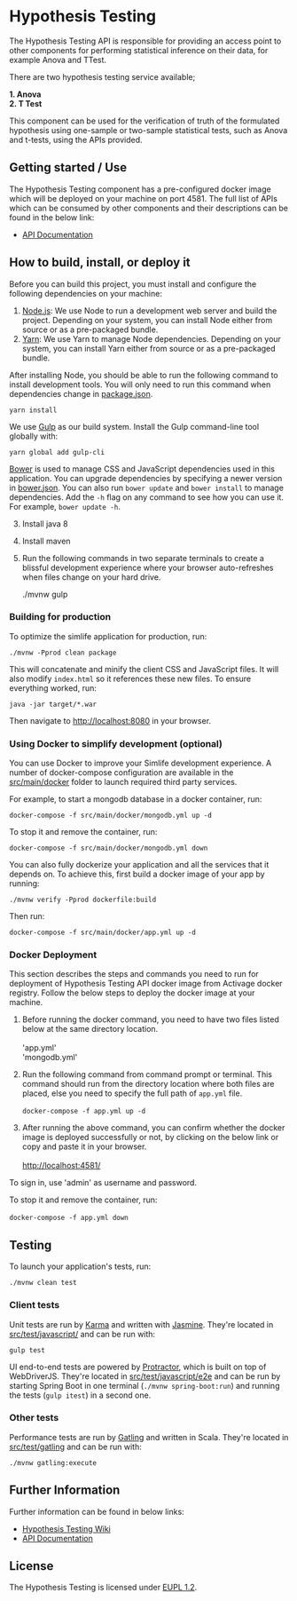 # Hypothesis Testing

The Hypothesis Testing API is responsible for providing an access point to other components for performing statistical inference on their data, for example Anova and TTest.

There are two hypothesis testing service available;

**1. Anova** <br />
**2. T Test**

This component can be used for the verification of truth of the formulated hypothesis using one-sample or two-sample statistical tests, such as Anova and t-tests, 
using the APIs provided.

## Getting started / Use

The Hypothesis Testing component has a pre-configured docker image which will be deployed on your machine on port 4581.
The full list of APIs which can be consumed by other components and their descriptions can be found in the below link:
* [API Documentation](https://git.activageproject.eu/Data_Analytics/Hypothesis_Testing/wiki/API+Documentation)


## How to build, install, or deploy it

Before you can build this project, you must install and configure the following dependencies on your machine:

1. [Node.js](https://nodejs.org/en/): We use Node to run a development web server and build the project.
   Depending on your system, you can install Node either from source or as a pre-packaged bundle.
2. [Yarn](https://yarnpkg.com/): We use Yarn to manage Node dependencies.
   Depending on your system, you can install Yarn either from source or as a pre-packaged bundle.

After installing Node, you should be able to run the following command to install development tools.
You will only need to run this command when dependencies change in [package.json](package.json).

    yarn install

We use [Gulp](https://gulpjs.com/) as our build system. Install the Gulp command-line tool globally with:

    yarn global add gulp-cli

[Bower](https://bower.io/) is used to manage CSS and JavaScript dependencies used in this application. You can upgrade dependencies by
specifying a newer version in [bower.json](bower.json). You can also run `bower update` and `bower install` to manage dependencies.
Add the `-h` flag on any command to see how you can use it. For example, `bower update -h`.

3. Install java 8
4. Install maven
5. Run the following commands in two separate terminals to create a blissful development experience where your browser
auto-refreshes when files change on your hard drive.

    ./mvnw
    gulp

### Building for production

To optimize the simlife application for production, run:

    ./mvnw -Pprod clean package

This will concatenate and minify the client CSS and JavaScript files. It will also modify `index.html` so it references these new files.
To ensure everything worked, run:

    java -jar target/*.war

Then navigate to [http://localhost:8080](http://localhost:8080) in your browser.

### Using Docker to simplify development (optional)

You can use Docker to improve your Simlife development experience. A number of docker-compose configuration are available in the [src/main/docker](src/main/docker) folder to launch required third party services.

For example, to start a mongodb database in a docker container, run:

    docker-compose -f src/main/docker/mongodb.yml up -d

To stop it and remove the container, run:

    docker-compose -f src/main/docker/mongodb.yml down

You can also fully dockerize your application and all the services that it depends on.
To achieve this, first build a docker image of your app by running:

    ./mvnw verify -Pprod dockerfile:build

Then run:

    docker-compose -f src/main/docker/app.yml up -d

### Docker Deployment

This section describes the steps and commands you need to run for deployment of Hypothesis Testing API docker image from Activage docker registry. Follow the below steps to deploy the docker image at your machine.

1. Before running the docker command, you need to have two files listed below at the same directory location. <br /> <br />
'app.yml' <br /> 'mongodb.yml'

2. Run the following command from command prompt or terminal. This command should run from the directory location where both files are placed, else you need to specify the full path of `app.yml` file. <br /> <br />
`docker-compose -f app.yml up -d`

3. After running the above command, you can confirm whether the docker image is deployed successfully or not, by clicking on the below link or copy and paste it in your browser. <br /> <br />
[http://localhost:4581/](http://localhost:4581/#/docs)

To sign in, use 'admin' as username and password.

To stop it and remove the container, run: <br /> <br />
`docker-compose -f app.yml down`


## Testing

To launch your application's tests, run:

    ./mvnw clean test

### Client tests

Unit tests are run by [Karma](https://karma-runner.github.io/latest/index.html) and written with [Jasmine](https://jasmine.github.io/). They're located in [src/test/javascript/](src/test/javascript/) and can be run with:

    gulp test

UI end-to-end tests are powered by [Protractor](https://www.protractortest.org/#/), which is built on top of WebDriverJS. They're located in [src/test/javascript/e2e](src/test/javascript/e2e)
and can be run by starting Spring Boot in one terminal (`./mvnw spring-boot:run`) and running the tests (`gulp itest`) in a second one.

### Other tests

Performance tests are run by [Gatling](https://gatling.io/) and written in Scala. They're located in [src/test/gatling](src/test/gatling) and can be run with:

    ./mvnw gatling:execute

## Further Information

Further information can be found in below links:

* [Hypothesis Testing Wiki](https://git.activageproject.eu/Data_Analytics/Hypothesis_Testing/wiki)
* [API Documentation](https://git.activageproject.eu/Data_Analytics/Hypothesis_Testing/wiki/API+Documentation)

## License
    
The Hypothesis Testing is licensed under [EUPL 1.2](https://eupl.eu/).
